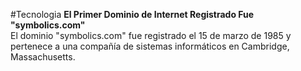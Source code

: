 #Tecnologia 
**El Primer Dominio de Internet Registrado Fue "symbolics.com"**  
El dominio "symbolics.com" fue registrado el 15 de marzo de 1985 y pertenece a una compañía de sistemas informáticos en Cambridge, Massachusetts.